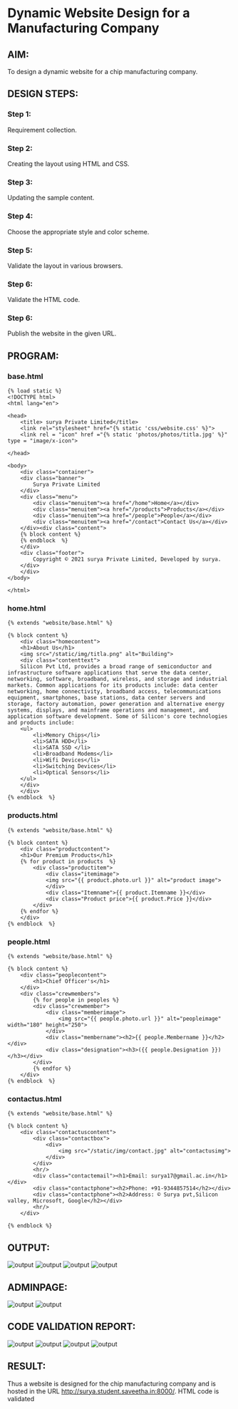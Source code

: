 # Dynamic Website Design for a Manufacturing Company
## AIM:
To design a dynamic website for a chip manufacturing company.


## DESIGN STEPS:
### Step 1: 
Requirement collection.
### Step 2:
Creating the layout using HTML and CSS.
### Step 3:
Updating the sample content.
### Step 4:
Choose the appropriate style and color scheme.
### Step 5:
Validate the layout in various browsers.
### Step 6:
Validate the HTML code.
### Step 6:
Publish the website in the given URL.

## PROGRAM:

### base.html
```
{% load static %}
<!DOCTYPE html>
<html lang="en">

<head>
    <title> surya Private Limited</title>
    <link rel="stylesheet" href="{% static 'css/website.css' %}">
    <link rel = "icon" href ="{% static 'photos/photos/titla.jpg' %}" type = "image/x-icon"> 
              
</head>

<body>
    <div class="container">
    <div class="banner">
        Surya Private Limited
    </div>
    <div class="menu">
        <div class="menuitem"><a href="/home">Home</a></div> 
        <div class="menuitem"><a href="/products">Products</a></div> 
        <div class="menuitem"><a href="/people">People</a></div>
        <div class="menuitem"><a href="/contact">Contact Us</a></div> 
    </div><div class="content">
    {% block content %}    
    {% endblock  %}
    </div>
    <div class="footer">
        Copyright © 2021 surya Private Limited, Developed by surya.
    </div>
    </div>
</body>

</html>
```

### home.html
```
{% extends "website/base.html" %}

{% block content %}
    <div class="homecontent">    
    <h1>About Us</h1>
    <img src="/static/img/titla.png" alt="Building">
    <div class="contenttext">
    Silicon Pvt Ltd, provides a broad range of semiconductor and infrastructure software applications that serve the data center, networking, software, broadband, wireless, and storage and industrial markets. Common applications for its products include: data center networking, home connectivity, broadband access, telecommunications equipment, smartphones, base stations, data center servers and storage, factory automation, power generation and alternative energy systems, displays, and mainframe operations and management, and application software development. Some of Silicon's core technologies and products include:
    <ul>
        <li>Memory Chips</li>
        <li>SATA HDD</li>
        <li>SATA SSD </li>
        <li>Broadband Modems</li>
        <li>Wifi Devices</li>
        <li>Switching Devices</li>
        <li>Optical Sensors</li>
    </ul> 
    </div>
    </div>
{% endblock  %}
```

### products.html
```
{% extends "website/base.html" %}

{% block content %}
    <div class="productcontent">    
    <h1>Our Premium Products</h1>
    {% for product in products  %}
        <div class="productitem"> 
            <div class="itemimage">
            <img src="{{ product.photo.url }}" alt="product image">
            </div>
            <div class="Itemname">{{ product.Itemname }}</div>
            <div class="Product price">{{ product.Price }}</div>
        </div>
    {% endfor %}
    </div>
{% endblock  %}
```

### people.html
```
{% extends "website/base.html" %}

{% block content %}
    <div class="peoplecontent">
        <h1>Chief Officer's</h1>
    </div>
    <div class="crewmembers">
        {% for people in peoples %}
        <div class="crewmember">
            <div class="memberimage">
                <img src="{{ people.photo.url }}" alt="peopleimage" width="180" height="250">
            </div>
            <div class="membername"><h2>{{ people.Membername }}</h2></div>
            <div class="designation"><h3>({{ people.Designation }})</h3></div>
        </div>
        {% endfor %}
    </div>
{% endblock  %}
```

### contactus.html
```
{% extends "website/base.html" %}

{% block content %}
    <div class="contactuscontent">
        <div class="contactbox">
            <div>
                <img src="/static/img/contact.jpg" alt="contactusimg">
            </div>
        </div>
        <hr/>
        <div class="contactemail"><h1>Email: surya17@gmail.ac.in</h1></div>
        <div class="contactphone"><h2>Phone: +91-9344857514</h2></div>
        <div class="contactphone"><h2>Address: © Surya pvt,Silicon valley, Microsoft, Google</h2></div>
        <hr/>
    </div>

{% endblock %}
```

## OUTPUT:
![output](./static/img/Home(2).png)
![output](./static/img/Products.png)
![output](./static/img/People(2).png)
![output](./static/img/contact.png)

## ADMINPAGE:
![output](./static/img/Home(2).png)
![output](./static/img/Products.png)

## CODE VALIDATION REPORT:
![output](./static/img/homeval.png)
![output](./static/img/productsval.png)
![output](./static/img/peopleval.png)
![output](./static/img/contactval.png)

## RESULT:
Thus a website is designed for the chip manufacturing company and is hosted in the URL http://surya.student.saveetha.in:8000/. HTML code is validated